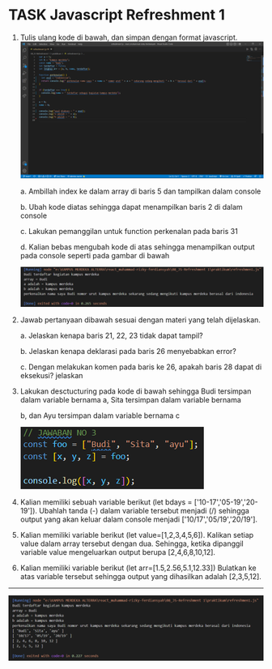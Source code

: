 # TASK Javascript Refreshment 1

1. Tulis ulang kode di bawah, dan simpan dengan format javascript.
   ![image](../screenshoots/refreshment%20.png)

   a. Ambillah index ke dalam array di baris 5 dan tampilkan dalam console

   b. Ubah kode diatas sehingga dapat menampilkan baris 2 di dalam console

   c. Lakukan pemanggilan untuk function perkenalan pada baris 31

   d. Kalian bebas mengubah kode di atas sehingga menampilkan output pada console seperti pada gambar di bawah

   ![image](../screenshoots/terminal%20refreshmant%20.png)

2. Jawab pertanyaan dibawah sesuai dengan materi yang telah dijelaskan.

   a. Jelaskan kenapa baris 21, 22, 23 tidak dapat tampil?

   b. Jelaskan kenapa deklarasi pada baris 26 menyebabkan error?

   c. Dengan melakukan komen pada baris ke 26, apakah baris 28 dapat di eksekusi? jelaskan

3. Lakukan desctucturing pada kode di bawah sehingga Budi tersimpan dalam variable bernama
   a, Sita tersimpan dalam variable bernama

   b, dan Ayu tersimpan dalam variable bernama c

   ![image](../screenshoots/refreshment%20no%203.png)

4. Kalian memiliki sebuah variable berikut (let bdays = ['10-17','05-19','20-19']). Ubahlah tanda (-) dalam variable tersebut menjadi (/) sehingga output yang akan keluar dalam console menjadi ['10/17','05/19','20/19'].

5. Kalian memiliki variable berikut (let value=[1,2,3,4,5,6]). Kalikan setiap value dalam array tersebut dengan dua. Sehingga, ketika dipanggil variable value mengeluarkan output berupa [2,4,6,8,10,12].

6. Kalian memiliki variable berikut (let arr=[1.5,2.56,5.1,12.33]) Bulatkan ke atas variable tersebut sehingga output yang dihasilkan adalah [2,3,5,12].

---

![image](../screenshoots/terminal%20refreshmant%202.png)
